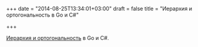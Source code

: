+++
date = "2014-08-25T13:34:01+03:00"
draft = false
title = "Иерархия и ортогональность в Go и C#"

+++

<p><a href="http://clipperhouse.com/2014/08/24/hierarchy-and-orthogonality-in-c-and-go/">Иерархия и ортогональность</a> в Go и C#.</p>

